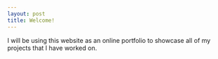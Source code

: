 ```yaml
---
layout: post
title: Welcome!
---
```

I will be using this website as an online portfolio to showcase all of my projects that I have worked on.
